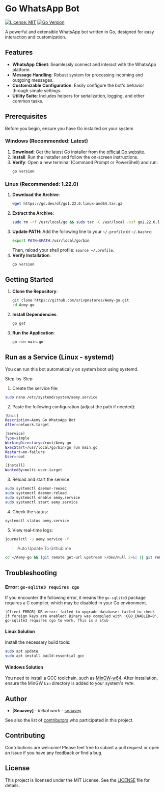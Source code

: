 # Go WhatsApp Bot

[![License: MIT](https://img.shields.io/badge/License-MIT-yellow.svg)](https://opensource.org/licenses/MIT)
[![Go Version](https://img.shields.io/badge/Go-1.22+-blue.svg)](https://go.dev/)

A powerful and extensible WhatsApp bot written in Go, designed for easy interaction and customization.

## Features

- **WhatsApp Client**: Seamlessly connect and interact with the WhatsApp platform.
- **Message Handling**: Robust system for processing incoming and outgoing messages.
- **Customizable Configuration**: Easily configure the bot's behavior through simple settings.
- **Utility Suite**: Includes helpers for serialization, logging, and other common tasks.

## Prerequisites

Before you begin, ensure you have Go installed on your system.

### Windows (Recommended: Latest)

1.  **Download**: Get the latest Go installer from the [official Go website](https://go.dev/dl/).
2.  **Install**: Run the installer and follow the on-screen instructions.
3.  **Verify**: Open a new terminal (Command Prompt or PowerShell) and run:
    ```cmd
    go version
    ```

### Linux (Recommended: 1.22.0)

1.  **Download the Archive**:
    ```bash
    wget https://go.dev/dl/go1.22.0.linux-amd64.tar.gz
    ```
2.  **Extract the Archive**:
    ```bash
    sudo rm -rf /usr/local/go && sudo tar -C /usr/local -xzf go1.22.0.linux-amd64.tar.gz
    ```
3.  **Update PATH**: Add the following line to your `~/.profile` or `~/.bashrc`:
    ```bash
    export PATH=$PATH:/usr/local/go/bin
    ```
    Then, reload your shell profile: `source ~/.profile`.
4.  **Verify Installation**:
    ```bash
    go version
    ```

## Getting Started

1.  **Clone the Repository**:

    ```bash
    git clone https://github.com/arivpnstores/Aemy-go.git
    cd Aemy-go
    ```

2.  **Install Dependencies**:

    ```bash
    go get
    ```

3.  **Run the Application**:
    ```bash
    go run main.go
    ```

## Run as a Service (Linux - systemd)

You can run this bot automatically on system boot using systemd.

Step-by-Step

1. Create the service file:

  ```bash
sudo nano /etc/systemd/system/aemy.service
```

2. Paste the following configuration (adjust the path if needed):
 
 ```bash
[Unit]
Description=Aemy Go WhatsApp Bot
After=network.target

[Service]
Type=simple
WorkingDirectory=/root/Aemy-go
ExecStart=/usr/local/go/bin/go run main.go
Restart=on-failure
User=root

[Install]
WantedBy=multi-user.target
  ```

3. Reload and start the service:

  ```bash
sudo systemctl daemon-reexec
sudo systemctl daemon-reload
sudo systemctl enable aemy.service
sudo systemctl start aemy.service
```

4. Check the status:

  ```bash
systemctl status aemy.service
```

5. View real-time logs:

  ```bash
journalctl -u aemy.service -f
```


> Auto Update To Github me

  ```bash
cd ~/Aemy-go && (git remote get-url upstream >/dev/null 2>&1 || git remote add upstream https://github.com/arivpnstores/Aemy-go.git) && git fetch upstream && git checkout main && git reset --hard upstream/main && git clean -f -d && systemctl restart aemy && journalctl -u aemy.service -f
```

## Troubleshooting

### Error: `go-sqlite3 requires cgo`

If you encounter the following error, it means the `go-sqlite3` package requires a C compiler, which may be disabled in your Go environment.

```
[Client ERROR] DB error: failed to upgrade database: failed to check if foreign keys are enabled: Binary was compiled with 'CGO_ENABLED=0', go-sqlite3 requires cgo to work. This is a stub
```

#### Linux Solution

Install the necessary build tools:

```bash
sudo apt update
sudo apt install build-essential gcc
```

#### Windows Solution

You need to install a GCC toolchain, such as [MinGW-w64](https://www.mingw-w64.org/). After installation, ensure the MinGW `bin` directory is added to your system's `PATH`.

## Author

- **[Seaavey]** - _Initial work_ - [seaavey](https://github.com/seaavey)

See also the list of [contributors](https://github.com/seaavey/Aemy-go/contributors) who participated in this project.

## Contributing

Contributions are welcome! Please feel free to submit a pull request or open an issue if you have any feedback or find a bug.

## License

This project is licensed under the MIT License. See the [LICENSE](LICENSE) file for details.
